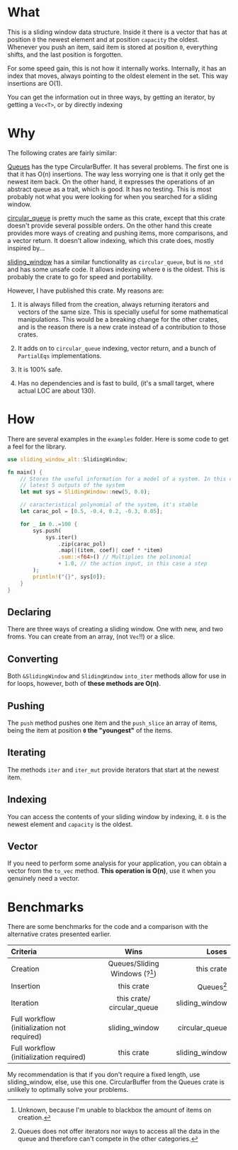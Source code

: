 # What

This is a sliding window data structure. Inside it there is a vector that has
at position `0` the newest element and at position `capacity` the oldest.
Whenever you push an item, said item is stored at position `0`, everything
shifts, and the last position is forgotten.

For some speed gain, this is not how it internally works. Internally, it has an
index that moves, always pointing to the oldest element in the set. This way
insertions are O(1).

You can get the information out in three ways, by getting an iterator, by
getting a `Vec<T>`, or by directly indexing

# Why

The following crates are fairly similar:

[Queues](https://crates.io/crates/queues) has the type CircularBuffer. It has
several problems. The first one is that it has O(n) insertions. The way less
worrying one is that it only get the newest item back. On the other hand, it
expresses the operations of an abstract queue as a trait, which is good. It has
no testing. This is most probably not what you were looking for when you
searched for a sliding window.

[circular_queue](https://crates.io/crates/circular-queue) is pretty much the
same as this crate, except that this crate doesn't provide several possible
orders. On the other hand this create provides more ways of creating and
pushing items, more comparisons, and a vector return. It doesn't allow
indexing, which this crate does, mostly inspired by...

[sliding_window](https://crates.io/crates/sliding_window) has a similar
functionality as `circular_queue`, but is `no_std` and has some unsafe code. It
allows indexing where `0` is the oldest. This is probably the crate to go for
speed and portability.

However, I have published this crate. My reasons are:

1. It is always filled from the creation, always returning iterators and vectors
of  the same size. This is specially useful for some mathematical manipulations.
This would be a breaking change for the other crates, and is the reason there
is a new crate instead of a contribution to those crates.

1. It adds on to `circular_queue` indexing, vector return, and a bunch of
`PartialEqs` implementations.

1. It is 100% safe.

1. Has no dependencies and is fast to build, (it's a small target, where
actual LOC are about 130).

# How

There are several examples in the `examples` folder. Here is some code to get
a feel for the library.

```rust
use sliding_window_alt::SlidingWindow;

fn main() {
    // Stores the useful information for a model of a system. In this case the
    // latest 5 outputs of the system
    let mut sys = SlidingWindow::new(5, 0.0);

    // caracteristical polynomial of the system, it's stable
    let carac_pol = [0.5, -0.4, 0.2, -0.3, 0.05];

    for _ in 0..=100 {
        sys.push(
            sys.iter()
                .zip(carac_pol)
                .map(|(item, coef)| coef * *item)
                .sum::<f64>() // Multiplies the polinomial
                + 1.0, // the action input, in this case a step
        );
        println!("{}", sys[0]);
    }
}
```

## Declaring

There are three ways of creating a sliding window. One with new, and two froms.
You can create from an array, (not `Vec`!!) or a slice.

## Converting

Both `&SlidingWindow` and `SlidingWindow` `into_iter` methods allow for use in
for loops, however, both of **these methods are O(n)**.

## Pushing

The `push` method pushes one item and the `push_slice` an array of items, being
the item at position **`0` the "youngest"** of the items.

## Iterating

The methods `iter` and `iter_mut` provide iterators that start at the newest
item.

## Indexing

You can access the contents of your sliding window by indexing, it. `0` is the
newest element and `capacity` is the oldest.

## Vector

If you need to perform some analysis for your application, you can obtain a
vector from the `to_vec` method. **This operation is O(n)**, use it when you
genuinely need a vector.


# Benchmarks

There are some benchmarks for the code and a comparison with the alternative
crates presented earlier.

| Criteria| Wins | Loses|
|:-|:-:|-:|
|Creation|Queues/Sliding Windows (?[^1])|this crate|
|Insertion|this crate|Queues[^2]|
|Iteration|this crate/ circular_queue| sliding_window|
|Full workflow (initialization not required)| sliding_window|circular_queue|
|Full workflow (initialization required)| this crate| sliding_window|

My recommendation is that if you don't require a fixed length, use
sliding_window, else, use this one. CircularBuffer from the Queues crate is
unlikely to optimally solve your problems.

[^1]: Unknown, because I'm unable to blackbox the amount of items on creation.
[^2]: Queues does not offer iterators nor ways to access all the data in the
queue and therefore can't compete in the other categories.
